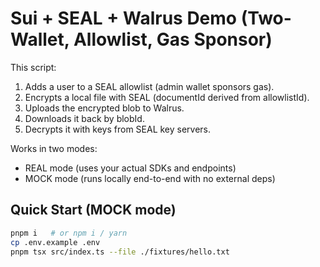 # Sui + SEAL + Walrus Demo (Two-Wallet, Allowlist, Gas Sponsor)

This script:

1) Adds a user to a SEAL allowlist (admin wallet sponsors gas).
2) Encrypts a local file with SEAL (documentId derived from allowlistId).
3) Uploads the encrypted blob to Walrus.
4) Downloads it back by blobId.
5) Decrypts it with keys from SEAL key servers.

Works in two modes:

- REAL mode (uses your actual SDKs and endpoints)
- MOCK mode (runs locally end-to-end with no external deps)

## Quick Start (MOCK mode)

```bash
pnpm i   # or npm i / yarn
cp .env.example .env
pnpm tsx src/index.ts --file ./fixtures/hello.txt
